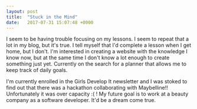```yaml
---
layout: post
title:  "Stuck in the Mind"
date:   2017-07-31 15:07:48 +0000
---
```


I seem to be having trouble focusing on my lessons. I seem to repeat that a lot in my blog, but it's true. I tell myself that I'd complete a lesson when I get home, but I don't. I'm interested in creating a website with the knowledge I know now, but at the same time I don't know a lot enough to create something just yet. Currently on the search for a planner that allows me to keep track of daily goals. 

I'm currently enrolled in the Girls Develop It newsletter and I was stoked to find out that there was a hackathon collaborating with Maybelline!! Unfortunately it was over capacity :( ! My future goal is to work at a beauty company as a software developer. It'd be a dream come true. 
